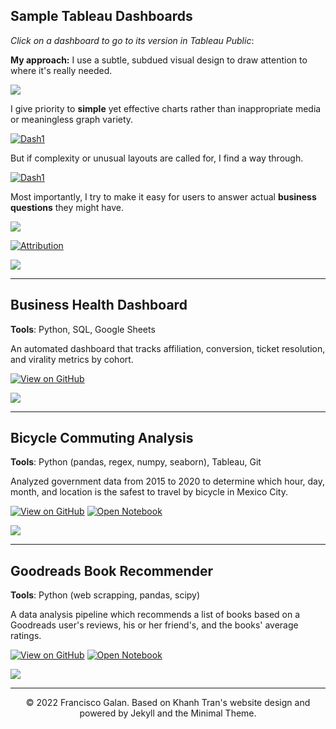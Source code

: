 ## Sample Tableau Dashboards

*Click on a dashboard to go to its version in Tableau Public*:

**My approach:** I use a subtle, subdued visual design to draw attention to where it's really needed.

[![](https://raw.githubusercontent.com/FranciscoGalan/FranciscoGalan.github.io/main/images/Sample%20dashboards/Region_Overview.JPG)](https://public.tableau.com/views/DashboardSuperTablebyRegionandCountry/RegionOverview?:language=en-US&:sid=&:display_count=n&:origin=viz_share_link)



I give priority to **simple** yet effective charts rather than inappropriate media or meaningless graph variety.

[![Dash1](https://raw.githubusercontent.com/FranciscoGalan/FranciscoGalan.github.io/main/images/Sample%20dashboards/G_Ads.JPG)](https://public.tableau.com/views/GoogleAdsDashboardwthinlinegraphs/Overview?:language=en-US&:sid=&:display_count=n&:origin=viz_share_link)



But if complexity or unusual layouts are called for, I find a way through.

[![Dash1](https://raw.githubusercontent.com/FranciscoGalan/FranciscoGalan.github.io/main/images/Sample%20dashboards/SEO_Perf.png)](https://public.tableau.com/views/SEOPerformanceDashboard_17141566194850/Main?:language=en-US&:sid=&:display_count=n&:origin=viz_share_link)



Most importantly, I try to make it easy for users to answer actual **business questions** they might have.

[![](https://raw.githubusercontent.com/FranciscoGalan/FranciscoGalan.github.io/main/images/Sample%20dashboards/Data_availability.png)](https://public.tableau.com/views/DataAvailabilitydashboard/Dataavailability?:language=en-US&:sid=&:display_count=n&:origin=viz_share_link)



[![Attribution](https://raw.githubusercontent.com/FranciscoGalan/FranciscoGalan.github.io/main/images/Sample%20dashboards/Dash3.PNG)](https://public.tableau.com/views/Keywordsdashboard/Adthena?:language=en-US&:sid=&:display_count=n&:origin=viz_share_link)



[![](https://raw.githubusercontent.com/FranciscoGalan/FranciscoGalan.github.io/main/images/Sample%20dashboards/AVC.JPG)](https://public.tableau.com/views/AmazonVendorCentraldashboardswithlandingpage/LandingPage?:language=en-US&:sid=&:display_count=n&:origin=viz_share_link)









------

## Business Health Dashboard

**Tools**: Python, SQL, Google Sheets

An automated dashboard that tracks affiliation, conversion, ticket resolution, and virality metrics by cohort.

[![View on GitHub](https://img.shields.io/badge/GitHub-View_on_GitHub-blue?logo=GitHub)](https://github.com/FranciscoGalan/Business_Health_Dashboard)

![](https://raw.githubusercontent.com/FranciscoGalan/Business_Health_Dashboard/main/Media/Business%20Health%20Dashboard.png)



---


## Bicycle Commuting Analysis

**Tools**: Python (pandas, regex, numpy, seaborn), Tableau, Git

Analyzed government data from 2015 to 2020 to determine which hour, day, month, and location is the safest to travel by bicycle in Mexico City.

[![View on GitHub](https://img.shields.io/badge/GitHub-View_on_GitHub-blue?logo=GitHub)](https://github.com/FranciscoGalan/Bicycle_Commuting_Mexico_City) [![Open Notebook](https://img.shields.io/badge/Jupyter-Open_Notebook-blue?logo=Jupyter)](https://nbviewer.org/github/FranciscoGalan/Bicycle_Commuting_Mexico_City/blob/main/main.ipynb)

![](https://raw.githubusercontent.com/FranciscoGalan/Bicycle_Commuting_Mexico_City/main/Media/Mapa_incidentes_viales.jpg)



---


## Goodreads Book Recommender

**Tools**: Python (web scrapping, pandas, scipy)

A data analysis pipeline which recommends a list of books based on a Goodreads user's reviews, his or her friend's, and the books' average  ratings.

[![View on GitHub](https://img.shields.io/badge/GitHub-View_on_GitHub-blue?logo=GitHub)](https://github.com/FranciscoGalan/Goodreads_Book_Recommender) [![Open Notebook](https://img.shields.io/badge/Jupyter-Open_Notebook-blue?logo=Jupyter)](https://nbviewer.org/github/FranciscoGalan/Goodreads_Book_Recommender/blob/main/main.ipynb)

![](https://raw.githubusercontent.com/FranciscoGalan/Goodreads_Book_Recommender/main/Media/recommended_books_francisco_galan.PNG)

---
<center>© 2022 Francisco Galan. Based on Khanh Tran's website design and powered by Jekyll and the Minimal Theme.</center>

